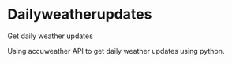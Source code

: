 # Dailyweatherupdates
Get daily weather updates

Using accuweather API to get daily weather updates using python.
